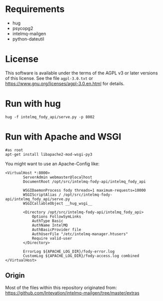 
# Requirements
 * hug
 * psycopg2
 * intelmq-mailgen
 * python-dateutil

# License
This software is available under the terms of the AGPL v3 or later versions of this license.
See the file `agpl-3.0.txt` or https://www.gnu.org/licenses/agpl-3.0.en.html
for details.

# Run with hug
```
hug -f intelmq_fody_api/serve.py -p 8002
```


# Run with Apache and WSGI



```
#as root
apt-get install libapache2-mod-wsgi-py3
```

You might want to use an Apache-Config like:

```
<VirtualHost *:8000>
        ServerAdmin webmaster@localhost
        DocumentRoot /opt/src/intelmq-fody-api/intelmq_fody_api

        WSGIDaemonProcess fody threads=1 maximum-requests=10000
        WSGIScriptAlias / /opt/src/intelmq-fody-api/intelmq_fody_api/serve.py
        WSGICallableObject __hug_wsgi__

        <Directory /opt/src/intelmq-fody-api/intelmq_fody_api>
            Options FollowSymLinks
            AuthType Basic
            AuthName IntelMQ
            AuthBasicProvider file
            AuthUserFile "/etc/intelmq-manager.htusers"
            Require valid-user
        </Directory>

        ErrorLog ${APACHE_LOG_DIR}/fody-error.log
        CustomLog ${APACHE_LOG_DIR}/fody-access.log combined
</VirtualHost>

```

## Origin
Most of the files within this repository originated from:
https://github.com/Intevation/intelmq-mailgen/tree/master/extras
